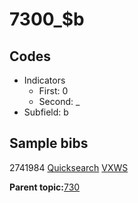 # 7300\_$b

## Codes

-   Indicators
    -   First: 0
    -   Second: \_
-   Subfield: b

## Sample bibs

2741984 [Quicksearch](https://search.library.yale.edu/catalog/2741984) [VXWS](http://prodorbis.library.yale.edu:7014/vxws/GetHoldingsService?bibId=2741984)

**Parent topic:**[730](../../tags/730/730.md)

